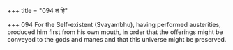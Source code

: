 +++
title = "094 तं हि"

+++
094	For the Self-existent (Svayambhu), having performed austerities, produced him first from his own mouth, in order that the offerings might be conveyed to the gods and manes and that this universe might be preserved.